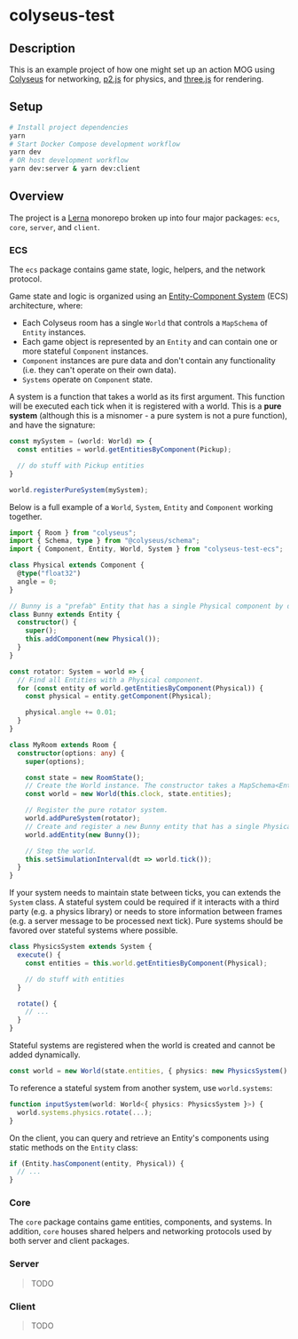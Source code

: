 # colyseus-test

## Description

This is an example project of how one might set up an action MOG using [Colyseus](https://colyseus.io) for networking, [p2.js](https://github.com/schteppe/p2.js) for physics, and [three.js](https://threejs.org) for rendering.

## Setup

```sh
# Install project dependencies
yarn
# Start Docker Compose development workflow
yarn dev
# OR host development workflow
yarn dev:server & yarn dev:client
```

## Overview

The project is a [Lerna](https://github.com/lerna/lerna) monorepo broken up into four major packages: `ecs`, `core`, `server`, and `client`.

### ECS

The `ecs` package contains game state, logic, helpers, and the network protocol.

Game state and logic is organized using an [Entity-Component System](https://en.wikipedia.org/wiki/Entity_component_system) (ECS) architecture, where:

* Each Colyseus room has a single `World` that controls a `MapSchema` of `Entity` instances.
* Each game object is represented by an `Entity` and can contain one or more stateful `Component` instances.
* `Component` instances are pure data and don't contain any functionality (i.e. they can't operate on their own data).
* `Systems` operate on `Component` state.

A system is a function that takes a world as its first argument. This function will be executed each tick when it is registered with a world. This is a **pure system** (although this is a misnomer - a pure system is not a pure function), and have the signature:

```ts
const mySystem = (world: World) => {
  const entities = world.getEntitiesByComponent(Pickup);

  // do stuff with Pickup entities
}

world.registerPureSystem(mySystem);
```

Below is a full example of a `World`, `System`, `Entity` and `Component` working together.

```ts
import { Room } from "colyseus";
import { Schema, type } from "@colyseus/schema";
import { Component, Entity, World, System } from "colyseus-test-ecs";

class Physical extends Component {
  @type("float32")
  angle = 0;
}

// Bunny is a "prefab" Entity that has a single Physical component by default.
class Bunny extends Entity {
  constructor() {
    super();
    this.addComponent(new Physical());
  }
}

const rotator: System = world => {
  // Find all Entities with a Physical component.
  for (const entity of world.getEntitiesByComponent(Physical)) {
    const physical = entity.getComponent(Physical);

    physical.angle += 0.01;
  }
}

class MyRoom extends Room {
  constructor(options: any) {
    super(options);

    const state = new RoomState();
    // Create the World instance. The constructor takes a MapSchema<Entity> as its only argument.
    const world = new World(this.clock, state.entities);

    // Register the pure rotator system.
    world.addPureSystem(rotator);
    // Create and register a new Bunny entity that has a single Physical component.
    world.addEntity(new Bunny());

    // Step the world.
    this.setSimulationInterval(dt => world.tick());
  }
}
```

If your system needs to maintain state between ticks, you can extends the `System` class. A stateful system could be required if it interacts with a third party (e.g. a physics library) or needs to store information between frames (e.g. a server message to be processed next tick). Pure systems should be favored over stateful systems where possible.

```ts
class PhysicsSystem extends System {
  execute() {
    const entities = this.world.getEntitiesByComponent(Physical);

    // do stuff with entities
  }

  rotate() {
    // ...
  }
}
```

Stateful systems are registered when the world is created and cannot be added dynamically.

```ts
const world = new World(state.entities, { physics: new PhysicsSystem() });
```

To reference a stateful system from another system, use `world.systems`:

```ts
function inputSystem(world: World<{ physics: PhysicsSystem }>) {
  world.systems.physics.rotate(...);
}
```

On the client, you can query and retrieve an Entity's components using static methods on the `Entity` class:

```ts
if (Entity.hasComponent(entity, Physical)) {
  // ... 
}
```

### Core

The `core` package contains game entities, components, and systems. In addition, `core` houses shared helpers and networking protocols used by both server and client packages.

### Server

> TODO

### Client

> TODO

